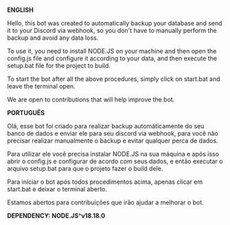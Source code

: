 **ENGLISH**

Hello, this bot was created to automatically backup your database and send it to your Discord via webhook, so you don't have to manually perform the backup and avoid any data loss.

To use it, you need to install NODE.JS on your machine and then open the config.js file and configure it according to your data, and then execute the setup.bat file for the project to build.

To start the bot after all the above procedures, simply click on start.bat and leave the terminal open.

We are open to contributions that will help improve the bot.


**PORTUGUÊS**

Olá, esse bot foi criado para realizar backup automáticamente do seu banco de dados e enviar ele para seu discord via webhook, para você não precisar realizar manualmente o backup e evitar qualquer perca de dados.

Para utilizar ele você precisa instalar NODE.JS na sua máquina e após isso abrir o config.js e configurar de acordo com seus dados, e então executar o arquivo setup.bat para que o projeto fazer o build dele.

Para iniciar o bot após todos procedimentos acima, apenas clicar em start.bat e deixar o terminal aberto.

Estamos abertos para contribuições que irão ajudar a melhorar o bot.


**DEPENDENCY: NODE.JS^v18.18.0**
